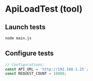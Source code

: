 # ApiLoadTest (tool)

## Launch tests

```sh
node main.js
```

## Configure tests

```js
// Configurations:
const API_URL = 'http://192.168.1.25';
const REQUEST_COUNT = 10000;
```
